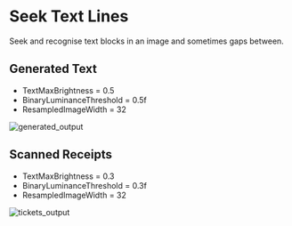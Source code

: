 # Seek Text Lines

Seek and recognise text blocks in an image and sometimes gaps between.

## Generated Text

- TextMaxBrightness = 0.5
- BinaryLuminanceThreshold = 0.5f
- ResampledImageWidth = 32

![generated_output](https://user-images.githubusercontent.com/11328666/151856243-f5e5ce90-5f15-4aa9-a907-023aa3b92e27.png)

## Scanned Receipts

- TextMaxBrightness = 0.3
- BinaryLuminanceThreshold = 0.3f
- ResampledImageWidth = 32

![tickets_output](https://user-images.githubusercontent.com/11328666/151857389-0021498b-e158-4592-ab6a-76975a942a2e.jpg)
